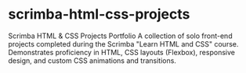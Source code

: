 # scrimba-html-css-projects
Scrimba HTML &amp; CSS Projects Portfolio  A collection of solo front-end projects completed during the Scrimba "Learn HTML and CSS" course. Demonstrates proficiency in HTML, CSS layouts (Flexbox), responsive design, and custom CSS animations and transitions.
